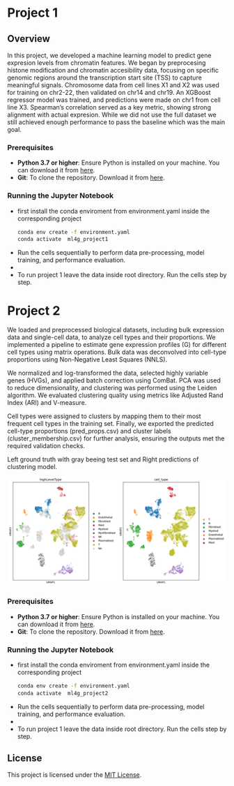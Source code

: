 
# Project 1 

## Overview

In this project, we developed a machine learning model to predict gene expresion levels from chromatin features. We began by preprocesing histone modification and chromatin accesibility data, focusing on specific genomic regions around the transcription start site (TSS) to capture meaningful signals. Chromosome data from cell lines X1 and X2 was used for training on chr2-22, then validated on chr14 and chr19. An XGBoost regressor model was trained, and predictions were made on chr1 from cell line X3. Spearman’s correlation served as a key metric, showing strong alignment with actual expresion. While we did not use the full dataset we still achieved enough performance to pass the baseline which was the main goal. 

### Prerequisites

- **Python 3.7 or higher**: Ensure Python is installed on your machine. You can download it from [here](https://www.python.org/downloads/).
- **Git**: To clone the repository. Download it from [here](https://git-scm.com/downloads).

### Running the Jupyter Notebook
   - first install the conda enviroment from environment.yaml inside the corresponding project
      ```bash
     conda env create -f environment.yaml
     conda activate  ml4g_project1
     ```
   - Run the cells sequentially to perform data pre-processing, model training, and performance evaluation.
   - 
   - To run project 1 leave the data inside root directory. Run the cells step by step.


# Project 2

We loaded and preprocessed biological datasets, including bulk expression data and single-cell data, to analyze cell types and their proportions. We implemented a pipeline to estimate gene expression profiles (G) for different cell types using matrix operations. Bulk data was deconvolved into cell-type proportions using Non-Negative Least Squares (NNLS).

We normalized and log-transformed the data, selected highly variable genes (HVGs), and applied batch correction using ComBat. PCA was used to reduce dimensionality, and clustering was performed using the Leiden algorithm. We evaluated clustering quality using metrics like Adjusted Rand Index (ARI) and V-measure.

Cell types were assigned to clusters by mapping them to their most frequent cell types in the training set. Finally, we exported the predicted cell-type proportions (pred_props.csv) and cluster labels (cluster_membership.csv) for further analysis, ensuring the outputs met the required validation checks.

Left ground truth with gray beeing test set and Right predictions of clustering model.

![Cluster Image](./cluster.png)



### Prerequisites

- **Python 3.7 or higher**: Ensure Python is installed on your machine. You can download it from [here](https://www.python.org/downloads/).
- **Git**: To clone the repository. Download it from [here](https://git-scm.com/downloads).

### Running the Jupyter Notebook
   - first install the conda enviroment from environment.yaml inside the corresponding project
      ```bash
     conda env create -f environment.yaml
     conda activate  ml4g_project2
     ```
   - Run the cells sequentially to perform data pre-processing, model training, and performance evaluation.
   - 
   - To run project 1 leave the data inside root directory. Run the cells step by step.




## License

This project is licensed under the [MIT License](LICENSE).

